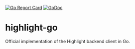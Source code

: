 [![Go Report Card](https://goreportcard.com/badge/github.com/highlight-run/highlight-go)](https://goreportcard.com/report/github.com/highlight-run/highlight-go)
[![GoDoc](https://godoc.org/github.com/highlight-run/highlight-go?status.svg)](https://godoc.org/github.com/highlight-run/highlight-go)


# highlight-go
Official implementation of the Highlight backend client in Go.
